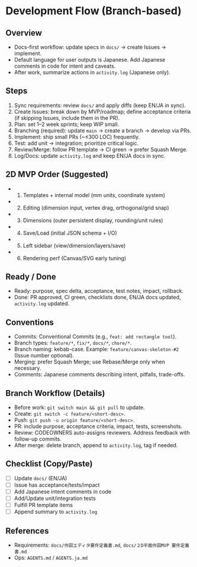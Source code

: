 # Development Flow (Branch-based)

## Overview
- Docs-first workflow: update specs in `docs/` → create Issues → implement.
- Default language for user outputs is Japanese. Add Japanese comments in code for intent and caveats.
- After work, summarize actions in `activity.log` (Japanese only).

## Steps
1. Sync requirements: review `docs/` and apply diffs (keep EN/JA in sync).
2. Create Issues: break down by MVP/roadmap; define acceptance criteria (if skipping Issues, include them in the PR).
3. Plan: set 1–2 week sprints; keep WIP small.
4. Branching (required): update `main` → create a branch → develop via PRs.
5. Implement: ship small PRs (~≤300 LOC) frequently.
6. Test: add unit → integration; prioritize critical logic.
7. Review/Merge: follow PR template → CI green → prefer Squash Merge.
8. Log/Docs: update `activity.log` and keep EN/JA docs in sync.

## 2D MVP Order (Suggested)
- 1) Templates + internal model (mm units, coordinate system)
- 2) Editing (dimension input, vertex drag, orthogonal/grid snap)
- 3) Dimensions (outer persistent display, rounding/unit rules)
- 4) Save/Load (initial JSON schema + I/O)
- 5) Left sidebar (view/dimension/layers/save)
- 6) Rendering perf (Canvas/SVG early tuning)

## Ready / Done
- Ready: purpose, spec delta, acceptance, test notes, impact, rollback.
- Done: PR approved, CI green, checklists done, EN/JA docs updated, `activity.log` updated.

## Conventions
- Commits: Conventional Commits (e.g., `feat: add rectangle tool`).
- Branch types: `feature/*`, `fix/*`, `docs/*`, `chore/*`.
- Branch naming: kebab-case. Example: `feature/canvas-skeleton-#2` (Issue number optional).
- Merging: prefer Squash Merge; use Rebase/Merge only when necessary.
- Comments: Japanese comments describing intent, pitfalls, trade-offs.

## Branch Workflow (Details)
- Before work: `git switch main && git pull` to update.
- Create: `git switch -c feature/<short-desc>`.
- Push: `git push -u origin feature/<short-desc>`.
- PR: include purpose, acceptance criteria, impact, tests, screenshots.
- Review: CODEOWNERS auto-assigns reviewers. Address feedback with follow-up commits.
- After merge: delete branch, append to `activity.log`, tag if needed.

## Checklist (Copy/Paste)
- [ ] Update `docs/` (EN/JA)
- [ ] Issue has acceptance/tests/impact
- [ ] Add Japanese intent comments in code
- [ ] Add/Update unit/integration tests
- [ ] Fulfill PR template items
- [ ] Append summary to `activity.log`

## References
- Requirements: `docs/作図エディタ要件定義書.md`, `docs/２D平面作図MVP 要件定義書.md`
- Ops: `AGENTS.md` / `AGENTS.ja.md`
